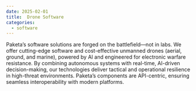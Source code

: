 ```yaml
---
date: 2025-02-01
title:  Drone Software
categories:
  - software
---
```


Paketa’s software solutions are forged on the battlefield—not in labs. We offer cutting-edge software and cost-effective unmanned drones (aerial, ground, and marine), powered by AI and engineered for electronic warfare resistance. By combining autonomous systems with real-time, AI-driven decision-making, our technologies deliver tactical and operational resilience in high-threat environments. Paketa’s components are API-centric, ensuring seamless interoperability with modern platforms. 
